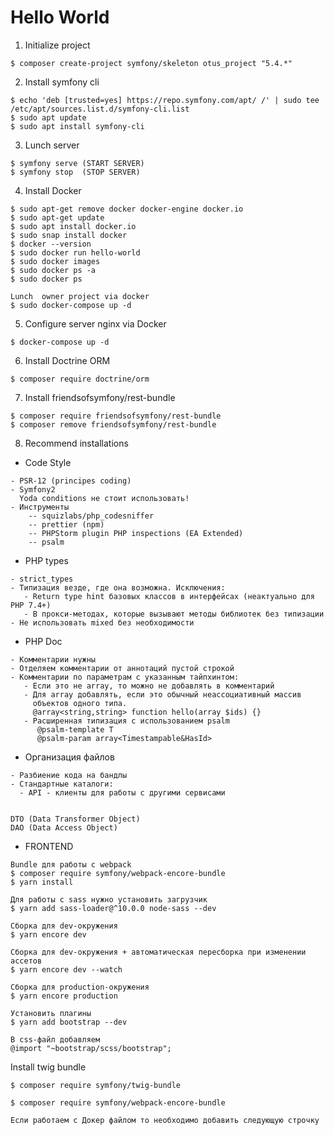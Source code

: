 # Hello World

1. Initialize project 
```
$ composer create-project symfony/skeleton otus_project "5.4.*"
```

2. Install symfony cli 
```
$ echo 'deb [trusted=yes] https://repo.symfony.com/apt/ /' | sudo tee /etc/apt/sources.list.d/symfony-cli.list
$ sudo apt update
$ sudo apt install symfony-cli
```

3. Lunch server 
```
$ symfony serve (START SERVER)
$ symfony stop  (STOP SERVER)
```

4. Install Docker
```
$ sudo apt-get remove docker docker-engine docker.io
$ sudo apt-get update
$ sudo apt install docker.io
$ sudo snap install docker
$ docker --version
$ sudo docker run hello-world
$ sudo docker images
$ sudo docker ps -a
$ sudo docker ps

Lunch  owner project via docker
$ sudo docker-compose up -d
```


5. Configure server nginx via Docker 
```
$ docker-compose up -d
```

6. Install Doctrine ORM
```
$ composer require doctrine/orm
```


7. Install friendsofsymfony/rest-bundle
```
$ composer require friendsofsymfony/rest-bundle
$ composer remove friendsofsymfony/rest-bundle
```

8. Recommend installations
- Code Style
```
- PSR-12 (principes coding)
- Symfony2
  Yoda conditions не стоит использовать!
- Инструменты
    -- squizlabs/php_codesniffer
    -- prettier (npm)
    -- PHPStorm plugin PHP inspections (EA Extended)
    -- psalm
```

- PHP types
```
- strict_types
- Типизация везде, где она возможна. Исключения:
   - Return type hint базовых классов в интерфейсах (неактуально для PHP 7.4+)
   - В прокси-методах, которые вызывают методы библиотек без типизации
- Не использовать mixed без необходимости
```

- PHP Doc
```
- Комментарии нужны
- Отделяем комментарии от аннотаций пустой строкой
- Комментарии по параметрам с указанным тайпхинтом:
   - Если это не array, то можно не добавлять в комментарий
   - Для array добавлять, если это обычный неассоциативный массив
     объектов одного типа.
     @array<string,string> function hello(array $ids) {}
   - Расширенная типизация с использованием psalm
      @psalm-template T
      @psalm-param array<Timestampable&HasId>
```

- Организация файлов
```
- Разбиение кода на бандлы
- Стандартные каталоги:
  - API - клиенты для работы с другими сервисами
  

DTO (Data Transformer Object)
DAO (Data Access Object)
```

- FRONTEND
```
Bundle для работы с webpack
$ composer require symfony/webpack-encore-bundle
$ yarn install

Для работы с sass нужно установить загрузчик
$ yarn add sass-loader@^10.0.0 node-sass --dev

Сборка для dev-окружения
$ yarn encore dev

Сборка для dev-окружения + автоматическая пересборка при изменении ассетов
$ yarn encore dev --watch

Сборка для production-окружения
$ yarn encore production

Установить плагины 
$ yarn add bootstrap --dev

В css-файл добавляем
@import "~bootstrap/scss/bootstrap";
```

Install twig bundle
```
$ composer require symfony/twig-bundle
```

```
$ composer require symfony/webpack-encore-bundle

Если работаем с Докер файлом то необходимо добавить следующую строчку
```

